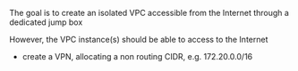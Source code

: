 The goal is to create an isolated VPC accessible from the Internet through a dedicated jump box

However, the VPC instance(s) should be able to access to the Internet

- create a VPN, allocating a non routing CIDR, e.g. 172.20.0.0/16
